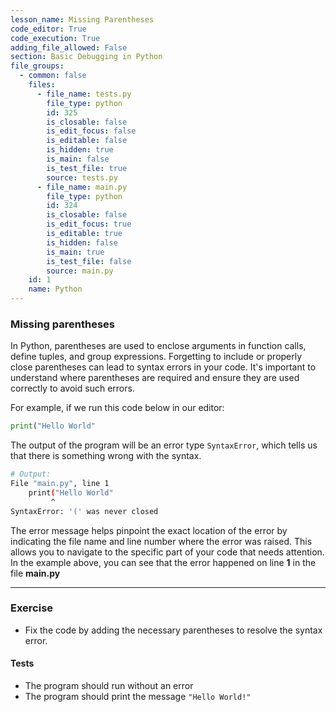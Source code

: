 ```yaml
---
lesson_name: Missing Parentheses
code_editor: True
code_execution: True
adding_file_allowed: False
section: Basic Debugging in Python
file_groups:
  - common: false
    files:
      - file_name: tests.py
        file_type: python
        id: 325
        is_closable: false
        is_edit_focus: false
        is_editable: false
        is_hidden: true
        is_main: false
        is_test_file: true
        source: tests.py
      - file_name: main.py
        file_type: python
        id: 324
        is_closable: false
        is_edit_focus: true
        is_editable: true
        is_hidden: false
        is_main: true
        is_test_file: false
        source: main.py
    id: 1
    name: Python
---
```


### Missing parentheses

In Python, parentheses are used to enclose arguments in function calls, define tuples, and group expressions. Forgetting to include or properly close parentheses can lead to syntax errors in your code. It's important to understand where parentheses are required and ensure they are used correctly to avoid such errors.

For example, if we run this code below in our editor:

```python
print("Hello World"
```

The output of the program will be an error type `SyntaxError`, which tells us that there is something wrong with the syntax.

```bash
# Output:
File "main.py", line 1
    print("Hello World"
         ^
SyntaxError: '(' was never closed
```

<div class="alert-info text-sm">
The error message helps pinpoint the exact location of the error by indicating the file name and line number where the error was raised. This allows you to navigate to the specific part of your code that needs attention. In the example above, you can see that the error happened on line <b>1</b> in the file <b>main.py</b>
</div>

---

### Exercise

- Fix the code by adding the necessary parentheses to resolve the syntax error.

#### Tests

<ul>
<li id="test-1">The program should run without an error</li>
<li id="test-2">The program should print the message <code>"Hello World!"</code></li>
</ul>
